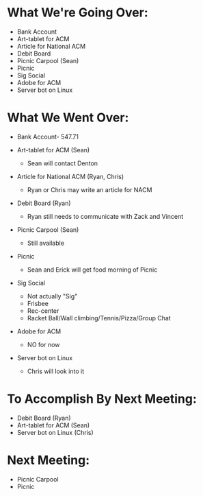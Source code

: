 # What We're Going Over:
- Bank Account
- Art-tablet for ACM	
- Article for National ACM
- Debit Board 
- Picnic Carpool (Sean)
- Picnic
- Sig Social
- Adobe for ACM
- Server bot on Linux




# What We Went Over:
- Bank Account- 547.71

- Art-tablet for ACM (Sean)
	- Sean will contact Denton
	
- Article for National ACM (Ryan, Chris)
	- Ryan or Chris may write an article for NACM

- Debit Board (Ryan)
	- Ryan still needs to communicate with Zack and Vincent

- Picnic Carpool (Sean)
	- Still available
	
- Picnic
	- Sean and Erick will get food morning of Picnic

- Sig Social
	- Not actually "Sig"
	- Frisbee
	- Rec-center 
	- Racket Ball/Wall climbing/Tennis/Pizza/Group Chat

- Adobe for ACM
	- NO for now

- Server bot on Linux 
	- Chris will look into it



# To Accomplish By Next Meeting: 
- Debit Board (Ryan)
- Art-tablet for ACM (Sean)
- Server bot on Linux (Chris)


# Next Meeting:
- Picnic Carpool
- Picnic 









